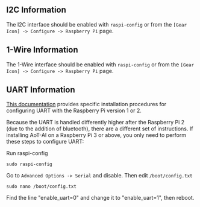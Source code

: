 ## I2C Information

The I2C interface should be enabled with `raspi-config` or from the `[Gear Icon] -> Configure -> Raspberry Pi` page.

## 1-Wire Information

The 1-Wire interface should be enabled with `raspi-config` or from the `[Gear Icon] -> Configure -> Raspberry Pi` page.

## UART Information

[This documentation](http://www.co2meters.com/Documentation/AppNotes/AN137-Raspberry-Pi.zip) provides specific installation procedures for configuring UART with the Raspberry Pi version 1 or 2.

Because the UART is handled differently higher after the Raspberry Pi 2 (due to the addition of bluetooth), there are a different set of instructions. If installing AoT-AI on a Raspberry Pi 3 or above, you only need to perform these steps to configure UART:

Run raspi-config

`sudo raspi-config`

Go to `Advanced Options -> Serial` and disable. Then edit `/boot/config.txt`

`sudo nano /boot/config.txt`

Find the line "enable_uart=0" and change it to "enable_uart=1", then reboot.